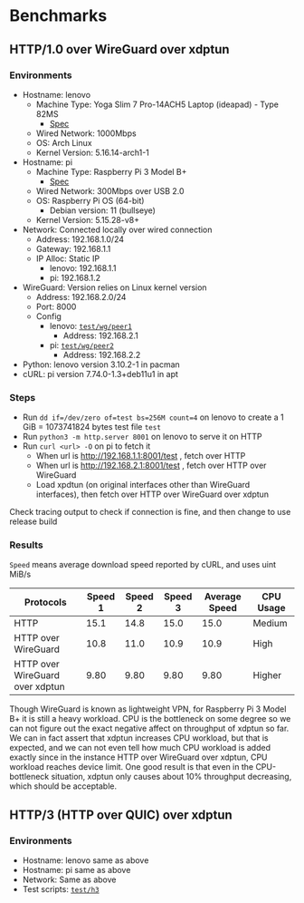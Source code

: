 <!-- Copyright (c) 2022 myl7 -->
<!-- SPDX-License-Identifier: GPL-2.0-or-later -->

# Benchmarks

## HTTP/1.0 over WireGuard over xdptun

### Environments

- Hostname: lenovo
  - Machine Type: Yoga Slim 7 Pro-14ACH5 Laptop (ideapad) - Type 82MS
    - [Spec](https://pcsupport.lenovo.com/us/en/products/laptops-and-netbooks/yoga-series/yoga-slim-7-pro-14ach5/82ms/82ms0000cd/pf2p5rrf)
  - Wired Network: 1000Mbps
  - OS: Arch Linux
  - Kernel Version: 5.16.14-arch1-1
- Hostname: pi
  - Machine Type: Raspberry Pi 3 Model B+
    - [Spec](https://www.raspberrypi.com/products/raspberry-pi-3-model-b-plus/)
  - Wired Network: 300Mbps over USB 2.0
  - OS: Raspberry Pi OS (64-bit)
    - Debian version: 11 (bullseye)
  - Kernel Version: 5.15.28-v8+
- Network: Connected locally over wired connection
  - Address: 192.168.1.0/24
  - Gateway: 192.168.1.1
  - IP Alloc: Static IP
    - lenovo: 192.168.1.1
    - pi: 192.168.1.2
- WireGuard: Version relies on Linux kernel version
  - Address: 192.168.2.0/24
  - Port: 8000
  - Config
    - lenovo: [`test/wg/peer1`](/test/wg/peer1)
      - Address: 192.168.2.1
    - pi: [`test/wg/peer2`](/test/wg/peer2)
      - Address: 192.168.2.2
- Python: lenovo version 3.10.2-1 in pacman
- cURL: pi version 7.74.0-1.3+deb11u1 in apt

### Steps

- Run `dd if=/dev/zero of=test bs=256M count=4` on lenovo to create a 1 GiB = 1073741824 bytes test file `test`
- Run `python3 -m http.server 8001` on lenovo to serve it on HTTP
- Run `curl <url> -O` on pi to fetch it
  - When url is http://192.168.1.1:8001/test , fetch over HTTP
  - When url is http://192.168.2.1:8001/test , fetch over HTTP over WireGuard
  - Load xpdtun (on original interfaces other than WireGuard interfaces), then fetch over HTTP over WireGuard over xdptun

Check tracing output to check if connection is fine, and then change to use release build

### Results

`Speed` means average download speed reported by cURL, and uses uint MiB/s

| Protocols                       | Speed 1 | Speed 2 | Speed 3 | Average Speed | CPU Usage |
| ------------------------------- | ------- | ------- | ------- | ------------- | --------- |
| HTTP                            | 15.1    | 14.8    | 15.0    | 15.0          | Medium    |
| HTTP over WireGuard             | 10.8    | 11.0    | 10.9    | 10.9          | High      |
| HTTP over WireGuard over xdptun | 9.80    | 9.80    | 9.80    | 9.80          | Higher    |

Though WireGuard is known as lightweight VPN, for Raspberry Pi 3 Model B+ it is still a heavy workload.
CPU is the bottleneck on some degree so we can not figure out the exact negative affect on throughput of xdptun so far.
We can in fact assert that xdptun increases CPU workload, but that is expected, and we can not even tell how much CPU workload is added exactly since in the instance HTTP over WireGuard over xdptun, CPU workload reaches device limit.
One good result is that even in the CPU-bottleneck situation, xdptun only causes about 10% throughput decreasing, which should be acceptable.

## HTTP/3 (HTTP over QUIC) over xdptun

### Environments

- Hostname: lenovo same as above
- Hostname: pi same as above
- Network: Same as above
- Test scripts: [`test/h3`](/test/h3)
